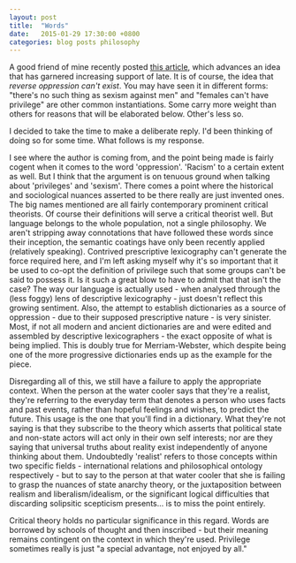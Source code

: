 ```yaml
---
layout: post
title:  "Words"
date:   2015-01-29 17:30:00 +0800
categories: blog posts philosophy
---
```


A good friend of mine recently posted [this article](http://everydayfeminism.com/2015/01/reverse-oppression-cant-exist/), which advances an idea that has garnered increasing support of late. It is of course, the idea that *reverse oppression can't exist*. You may have seen it in different forms: "there's no such thing as sexism against men" and "females can't have privilege" are other common instantiations. Some carry more weight than others for reasons that will be elaborated below. Other's less so.

I decided to take the time to make a deliberate reply. I'd been thinking of doing so for some time. What follows is my response.

I see where the author is coming from, and the point being made is fairly cogent when it comes to the word 'oppression'. 'Racism' to a certain extent as well. But I think that the argument is on tenuous ground when talking about 'privileges' and 'sexism'. There comes a point where the historical and sociological nuances asserted to be there really are just invented ones. The big names mentioned are all fairly contemporary prominent critical theorists. Of course their definitions will serve a critical theorist well. But language belongs to the whole population, not a single philosophy. We aren't stripping away connotations that have followed these words since their inception, the semantic coatings have only been recently applied (relatively speaking). Contrived prescriptive lexicography can't generate the force required here, and I'm left asking myself why it's so important that it be used to co-opt the definition of privilege such that some groups can't be said to possess it. Is it such a great blow to have to admit that that isn't the case? The way our language is actually used - when analysed through the (less foggy) lens of descriptive lexicography - just doesn't reflect this growing sentiment. Also, the attempt to establish dictionaries as a source of oppression - due to their supposed prescriptive nature - is very sinister. Most, if not all modern and ancient dictionaries are and were edited and assembled by descriptive lexicographers - the exact opposite of what is being implied. This is doubly true for Merriam-Webster, which despite being one of the more progressive dictionaries ends up as the example for the piece.

Disregarding all of this, we still have a failure to apply the appropriate context. When the person at the water cooler says that they're a realist, they're referring to the everyday term that denotes a person who uses facts and past events, rather than hopeful feelings and wishes, to predict the future. This usage is the one that you'll find in a dictionary. What they're not saying is that they subscribe to the theory which asserts that political state and non-state actors will act only in their own self interests; nor are they saying that universal truths about reality exist independently of anyone thinking about them. Undoubtedly 'realist' refers to those concepts within two specific fields - international relations and philosophical ontology respectively - but to say to the person at that water cooler that she is failing to grasp the nuances of state anarchy theory, or the juxtaposition between realism and liberalism/idealism, or the significant logical difficulties that discarding solipsitic scepticism presents... is to miss the point entirely. 

Critical theory holds no particular significance in this regard. Words are borrowed by schools of thought and then inscribed - but their meaning remains contingent on the context in which they're used. Privilege sometimes really is just "a special advantage, not enjoyed by all."
